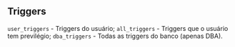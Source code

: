 ## Triggers

`user_triggers` - Triggers do usuário;
`all_triggers` - Triggers que o usuário tem previlégio;
`dba_triggers` - Todas as triggers do banco (apenas DBA).
